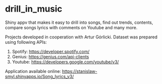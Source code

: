 # drill_in_music
Shiny appv that makes it easy to drill into songs, find out trends, contents, compare songs lyrics with comments on Youtube and many more.

Projects developed in cooperation with Artur Górlicki.
Dataset was prepared using following APIs: 
1. Spotify: https://developer.spotify.com/
2. Genius: https://genius.com/api-clients
3. Youtube: https://developers.google.com/youtube/v3/


Application available online: https://stanislaw-smyl.shinyapps.io/Song_lyrics_v3/
